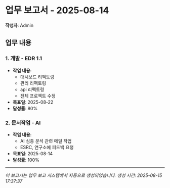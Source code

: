 # 업무 보고서 - 2025-08-14

**작성자**: Admin

## 업무 내용

### 1. 개발 - EDR 1.1

- **작업 내용**:
  - 대시보드 리펙토링
  - 관리 리펙토링
  - api 리펙토링
  - 전체 프로젝트 수정
- **목표일**: 2025-08-22
- **달성률**: 80%

### 2. 문서작업 - AI

- **작업 내용**:
  - AI 심층 분석 관련 메일 작업
  - ESRC, 연구소에 피드백 요청
- **목표일**: 2025-08-14
- **달성률**: 100%

---

*이 보고서는 업무 보고 시스템에서 자동으로 생성되었습니다.*
*생성 시간: 2025-08-15 17:37:37*
